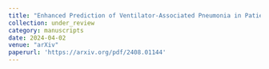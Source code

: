 ```yaml
---
title: "Enhanced Prediction of Ventilator-Associated Pneumonia in Patients with Traumatic Brain Injury Using Advanced Machine Learning Techniques"
collection: under_review
category: manuscripts
date: 2024-04-02
venue: "arXiv"
paperurl: 'https://arxiv.org/pdf/2408.01144'
---
```

